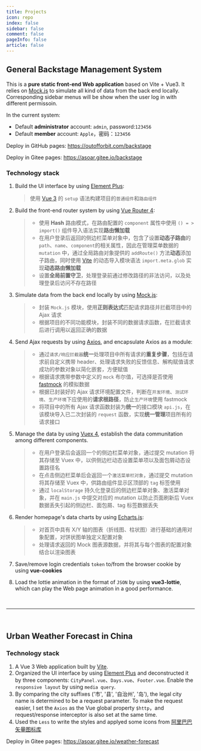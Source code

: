 ```yaml
---
title: Projects
icon: repo
index: false
sidebar: false
comment: false
pageInfo: false
article: false
---
```


## General Backstage Management System

<SiteInfo 
name="General Backstage Management System" 
url="https://asoar.gitee.io/backstage" 
desc="A pure static front-end Web application based on Vite + Vue3" 
preview="/projects/backstage/homePage.webp" 
logo="/logo.svg" 
repo="https://github.com/asoaro/backstage" />

<!-- 图片路径基于public/下 -->
<Swiper :imgUrl="['projects/backstage/loginPage.webp','projects/backstage/homePage.webp','projects/backstage/userPage.webp']" />

<script setup lang="ts">
import Swiper from "@Swiper";
</script>

This is a **pure static front-end Web application** based on Vite + Vue3. It relies on [Mock.js](http://mockjs.com/) to simulate all kind of data from the back end locally. Corresponding sidebar menus will be show when the user log in with different permissoin.

In the current system:

- Default **administrator** account: `admin`, password:`123456`
- Default **member** account: `Apple`，密码：`123456`

Deploy in GitHub pages: https://outofforbit.com/backstage

Deploy in Gitee pages: https://asoar.gitee.io/backstage

### Technology stack

1. Build the UI interface by using [Element Plus](https://element-plus.gitee.io/zh-CN/):

   > 使用 [Vue 3](https://www.javascriptc.com/vue3js/) 的 `setup` 语法构建项目的`普通组件`和`路由组件`

2. Build the front-end router system by using [Vue Router 4](https://router.vuejs.org/zh/):

   > - 使用 **Hash** 路由模式，在路由配置的 `component` 属性中使用 `() = > import()` 组件导入语法实现**路由懒加载**
   > - 在用户登录后返回的侧边栏菜单对象中，包含了设置**动态子路由**的 `path`、`name`、`component`的相关属性，因此在管理菜单数据的 `mutation` 中，通过全局路由对象提供的 `addRoute()` 方法**动态**添加子路由，同时使用 [Vite](https://vitejs.cn/) 的动态导入模块语法 `import.meta.glob` 实现**动态路由懒加载**
   > - 设置**全局前置守卫**，处理登录前通过修改路径的非法访问，以及处理登录后访问不存在路径

3. Simulate data from the back end locally by using [Mock.js](http://mockjs.com/):

   > - 封装 `Mock.js` 模块，使用**正则表达式**匹配请求路径并拦截项目中的 Ajax 请求
   > - 根据项目的不同功能模块，封装不同的数据请求函数，在拦截请求后进行调用以返回正确的数据

4. Send Ajax requests by using [Axios](http://axios-js.com/), and encapsulate Axios as a module:

   > - 通过`请求/响应拦截器`**统一**处理项目中所有请求的**重复步骤**，包括在请求前自定义携带 header、处理请求失败的反馈信息、解构赋值请求成功的参数对象以简化嵌套，方便赋值
   > - 根据请求携带参数中定义的 `mock` 布尔值，可选择是否使用 [fastmock](https://www.fastmock.site/) 的模拟数据
   > - 根据已封装好的 Ajax 请求环境配置文件，判断在`开发环境`、`测试环境`、`生产环境`下应使用的**请求根路径**，防止`生产环境`使用 fastmock
   > - 将项目中的所有 Ajax 请求函数封装为**统一**的接口模块 `api.js`，在该模块导入已二次封装的 `request` 函数，实现**统一管理**项目所有的请求接口

5. Manage the data by using [Vuex 4](https://vuex.vuejs.org/zh/), establish the data communitation among different components.

   > - 在用户登录后会返回一个的侧边栏菜单对象，通过提交 mutation 将其存储至 Vuex 中，以供侧边栏动态设置菜单项以及面包屑动态设置路径名
   > - 在点击侧边栏菜单后会返回一个`激活菜单栏对象`，通过提交 mutation 将其存储至 Vuex 中，供路由组件显示区顶部的 `tag` 标签使用
   > - 通过 `localStorage` 持久化登录后的侧边栏菜单对象、激活菜单对象，并在 `main.js` 中提交对应的 mutation 以防止页面刷新后 Vuex 数据丢失引起的侧边栏、面包屑、tag 标签数据丢失

6. Render homepage's data charts by using [Echarts.js](https://echarts.apache.org/zh/index.html):

   > - 对首页中具有 X/Y 轴的图表（折线图、柱状图）进行基础的通用对象配置，对饼状图单独定义配置对象
   > - 处理请求返回的 Mock 图表源数据，并将其与每个图表的配置对象结合以渲染图表

7. Save/remove login credentials `token` to/from the browser cookie by using **vue-cookies**

8. Load the lottie animation in the format of `JSON` by using **vue3-lottie**, which can play the Web page animation in a good performance.

&nbsp;

---

&nbsp;

## Urban Weather Forecast in China

<SiteInfo 
name="Urban Weather Forecast in China" 
url="https://asoar.gitee.io/weather-forecast" 
desc="Provides a one-week weather forecasts for cities in China" 
preview="/projects/weather/weather.webp" 
logo="/logo.svg" 
repo="https://github.com/asoaro/Weather-Forecast" />

### Technology stack

1. A Vue 3 Web application built by [Vite](https://cn.vitejs.dev/).
2. Organized the UI interface by using [Element Plus](https://element-plus.gitee.io/zh-CN/) and deconstructed it by three components: `CityPanel.vue`、`Days.vue`、`Footer.vue`. Enable the `responsive layout` by using `media query`.
3. By comparing the city suffixes ('市', '县', '自治州', '岛'), the legal city name is determined to be a request parameter. To make the request easier, I set the `Axios` as the Vue global property `$http`，and request/response interceptor is also set at the same time.
4. Used the `Less` to write the styles and applyed some icons from [阿里巴巴矢量图标库](https://www.iconfont.cn/)

Deploy in Gitee pages: https://asoar.gitee.io/weather-forecast
